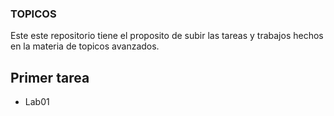 ### TOPICOS 
Este este repositorio tiene el proposito de subir las tareas y trabajos hechos en la materia de topicos avanzados.

## Primer tarea 
* Lab01
